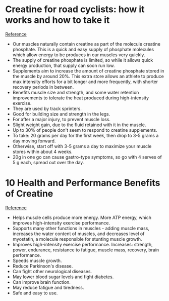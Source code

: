 # Creatine for road cyclists: how it works and how to take it
[Reference](https://cyclingtips.com/2016/09/creatine-for-road-cyclists-how-it-works-and-how-to-take-it/)

- Our muscles naturally contain creatine as part of the molecule creatine phosphate. This is a quick and easy supply of phosphate molecules which allow energy to be produces in our muscles very quickly.
- The supply of creatine phosphate is limited, so while it allows quick energy production, that supply can soon run low.
- Supplements aim to increase the amount of creatine phosphate stored in the muscle by around 20%. This extra store allows an athlete to produce max intensity efforts for a bit longer and more frequently, with shorter recovery periods in between.
- Benefits muscle size and strength, and some water retention improvements to tolerate the heat produced during high-intensity exercise.
- They are used by track sprinters.
- Good for building size and strength in the legs.
- For after a major injury, to prevent muscle loss.
- Slight weight gain, due to the fluid retained with it in the muscle.
- Up to 30% of people don't seem to respond to creatine supplements.
- To take: 20 grams per day for the first week, then drop to 3-5 grams a day moving forward.
- Otherwise, start off with 3-5 grams a day to maximize your muscle stores within about 4 weeks.
- 20g in one go can cause gastro-type symptoms, so go with 4 serves of 5 g each, spread out over the day.

# 10 Health and Performance Benefits of Creatine
[Reference](https://www.healthline.com/nutrition/10-benefits-of-creatine#TOC_TITLE_HDR_2)

- Helps muscle cells produce more energy. More ATP energy, which improves high-intensity exercise performance.
- Supports many other functions in muscles - adding muscle mass, increases the water content of muscles, and decreases level of myostatin, a molecule responsible for stunting muscle growth.
- Improves high-intensity exercise performance. Increases: strength, power, endurance, resistance to fatigue, muscle mass, recovery, brain performance.
- Speeds muscle growth.
- Reduce Parkinson's disease.
- Can fight other neurological diseases.
- May lower blood sugar levels and fight diabetes.
- Can improve brain function.
- May reduce fatigue and tiredness.
- Safe and easy to use.
